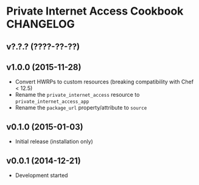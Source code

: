 Private Internet Access Cookbook CHANGELOG
==========================================

v?.?.? (????-??-??)
-------------------

v1.0.0 (2015-11-28)
-------------------
- Convert HWRPs to custom resources (breaking compatibility with Chef < 12.5)
- Rename the `private_internet_access` resource to `private_internet_access_app`
- Rename the `package_url` property/attribute to `source`

v0.1.0 (2015-01-03)
-------------------
- Initial release (installation only)

v0.0.1 (2014-12-21)
-------------------
- Development started
